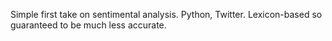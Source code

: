 Simple first take on sentimental analysis. Python, Twitter. Lexicon-based so guaranteed to be much less accurate.
